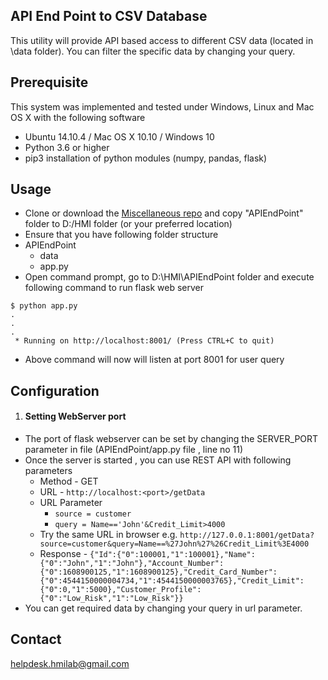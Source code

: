 ## API End Point to CSV Database
This utility will provide API based access to different CSV data (located in \data folder). You can filter the specific data by changing your query.

Prerequisite
-----------
This system was implemented and tested under Windows, Linux and Mac OS X with the following software 

+ Ubuntu 14.10.4 / Mac OS X 10.10 / Windows 10
+ Python 3.6 or higher
+ pip3 installation of python modules (numpy, pandas, flask)


Usage
-----
+ Clone or download the [Miscellaneous repo](https://github.com/hmi-digital/Miscelleinious) and copy "APIEndPoint" folder to D:/HMI folder (or your preferred location)
+ Ensure that you have following folder structure
+ APIEndPoint
	+ data
	+ app.py
+ Open command prompt, go to D:\HMI\APIEndPoint folder and execute following command to run flask web server
```
$ python app.py
.
.
.
 * Running on http://localhost:8001/ (Press CTRL+C to quit)
```
+ Above command will now will listen at port 8001 for user query

Configuration
-------------
1. <h4> Setting WebServer port</h4>
+ The port of flask webserver can be set by changing the SERVER_PORT parameter in file (APIEndPoint/app.py file , line no 11)
+ Once the server is started , you can use REST API with following parameters
	+ Method - GET
	+ URL - ```http://localhost:<port>/getData```
	+ URL Parameter
		+ ```source = customer```
		+ ```query = Name=='John'&Credit_Limit>4000```
	+ Try the same URL in browser e.g. ```http://127.0.0.1:8001/getData?source=customer&query=Name==%27John%27%26Credit_Limit%3E4000```
	+ Response - ```{"Id":{"0":100001,"1":100001},"Name":{"0":"John","1":"John"},"Account_Number":{"0":1608900125,"1":1608900125},"Credit_Card_Number":{"0":4544150000004734,"1":4544150000003765},"Credit_Limit":{"0":0,"1":5000},"Customer_Profile":{"0":"Low_Risk","1":"Low_Risk"}}```
+ You can get required data by changing your query in url parameter.

Contact
-------
helpdesk.hmilab@gmail.com
